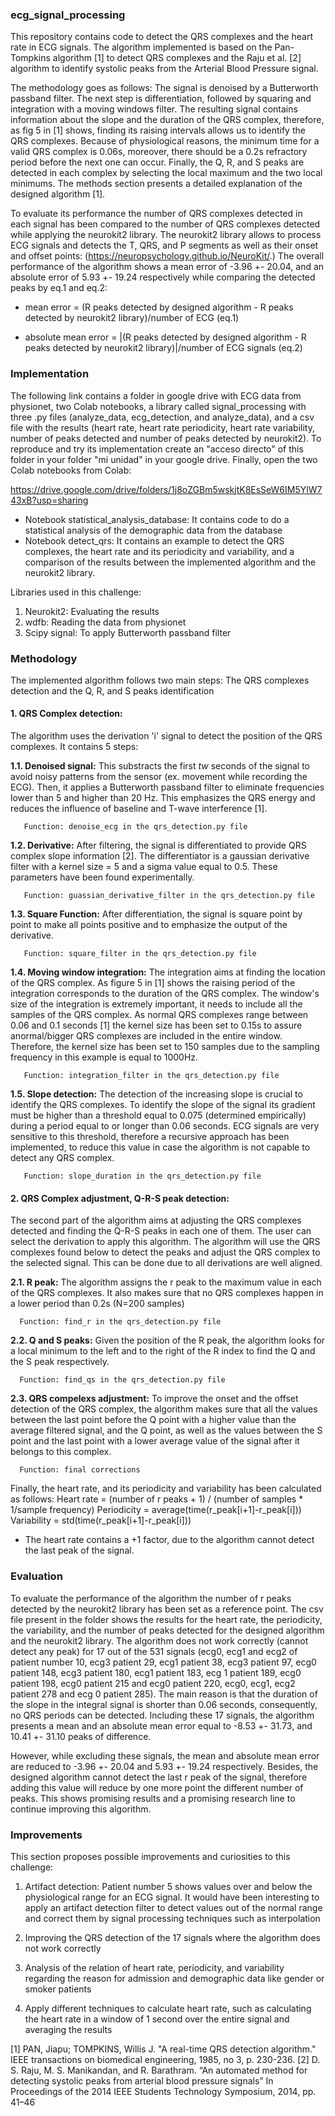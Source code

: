 ### ecg_signal_processing

This repository contains code to detect the QRS complexes and the heart rate in ECG signals. The algorithm implemented is based on the Pan-Tompkins algorithm [1] to detect QRS complexes and the Raju et al. [2] algorithm to identify systolic peaks from the Arterial Blood Pressure signal. 

The methodology goes as follows: The signal is denoised by a Butterworth passband filter. The next step is differentiation, followed by squaring and integration with a moving windows filter. The resulting signal contains information about the slope and the duration of the QRS complex, therefore, as fig 5 in [1] shows, finding its raising intervals allows us to identify the QRS complexes. Because of physiological reasons, the minimum time for a valid QRS complex is 0.06s, moreover, there should be a 0.2s refractory period before the next one can occur. Finally, the Q, R, and S peaks are detected in each complex by selecting the local maximum and the two local minimums. The methods section presents a detailed explanation of the designed algorithm [1]. 

To evaluate its performance the number of QRS complexes detected in each signal has been compared to the number of QRS complexes detected while applying the neurokit2 library. The neurokit2 library allows to process ECG signals and detects the T, QRS, and P segments as well as their onset and offset points: (https://neuropsychology.github.io/NeuroKit/.) The overall performance of the algorithm shows a mean error of -3.96 +- 20.04, and an absolute error of 5.93 +- 19.24 respectively while comparing the detected peaks by eq.1 and eq.2: 

* mean error = (R peaks detected by designed algorithm - R peaks detected by neurokit2 library)/number of ECG (eq.1)

* absolute mean error = |(R peaks detected by designed algorithm - R peaks detected by neurokit2 library)|/number of ECG signals (eq.2)

### Implementation
The following link contains a folder in google drive with ECG data from physionet, two Colab notebooks, a library called signal_processing with three .py files (analyze_data, ecg_detection, and analyze_data), and a csv file with the results (heart rate, heart rate periodicity, heart rate variability, number of peaks detected and number of peaks detected by neurokit2). To reproduce and try its implementation create an "acceso directo" of this folder in your folder "mi unidad" in your google drive. Finally, open the two Colab notebooks from Colab:

https://drive.google.com/drive/folders/1j8oZGBm5wskjtK8EsSeW6IM5YlW743xB?usp=sharing

* Notebook statistical_analysis_database: It contains code to do a statistical analysis of the demographic data from the database
* Notebook detect_qrs: It contains an example to detect the QRS complexes, the heart rate and its periodicity and variability, and a comparison of the results between the implemented algorithm and the neurokit2 library. 

Libraries used in this challenge:
1. Neurokit2: Evaluating the results
2. wdfb: Reading the data from physionet
3. Scipy signal: To apply Butterworth passband filter

### Methodology
The implemented algorithm follows two main steps: The QRS complexes detection and the Q, R, and S peaks identification

#### **1. QRS Complex detection:** 

The algorithm uses the derivation 'i' signal to detect the position of the QRS complexes. It contains 5 steps:

  **1.1. Denoised signal:** This substracts the first *tw* seconds of the signal to avoid noisy patterns from the sensor (ex. movement while recording the ECG). Then, it applies a Butterworth passband filter to eliminate frequencies lower than 5 and higher than 20 Hz. This emphasizes the QRS energy and reduces the influence of baseline and T-wave interference [1]. 
       
       Function: denoise_ecg in the qrs_detection.py file 
  
  **1.2. Derivative:** After filtering, the signal is differentiated to provide QRS complex slope information [2]. The differentiator is a gaussian derivative filter with a kernel size = 5 and a sigma value equal to 0.5. These parameters have been found experimentally. 
       
       Function: guassian_derivative_filter in the qrs_detection.py file
 
 **1.3.  Square Function:** After differentiation, the signal is square point by point to make all points positive and to emphasize the output of the derivative.
       
       Function: square_filter in the qrs_detection.py file
 
 **1.4.  Moving window integration:** The integration aims at finding the location of the QRS complex. As figure 5 in [1] shows the raising period of the integration corresponds to the duration of the QRS complex. The window's size of the integration is extremely important, it needs to include all the samples of the QRS complex. As normal QRS complexes range between 0.06 and 0.1 seconds [1] the kernel size has been set to 0.15s to assure anormal/bigger QRS complexes are included in the entire window. Therefore, the kernel size has been set to 150 samples due to the sampling frequency in this example is equal to 1000Hz.  
 
       Function: integration_filter in the qrs_detection.py file
       
  **1.5. Slope detection:** The detection of the increasing slope is crucial to identify the QRS complexes. To identify the slope of the signal its gradient must be higher than a threshold equal to 0.075 (determined empirically) during a period equal to or longer than 0.06 seconds. ECG signals are very sensitive to this threshold, therefore a recursive approach has been implemented, to reduce this value in case the algorithm is not capable to detect any QRS complex. 
       
       Function: slope_duration in the qrs_detection.py file
       
#### **2. QRS Complex adjustment, Q-R-S peak detection:** 

The second part of the algorithm aims at adjusting the QRS complexes detected and finding the Q-R-S peaks in each one of them. The user can select the derivation to apply this algorithm. The algorithm will use the QRS complexes found below to detect the peaks and adjust the QRS complex to the selected signal. This can be done due to all derivations are well aligned.

  **2.1. R peak:** The algorithm assigns the r peak to the maximum value in each of the QRS complexes. It also makes sure that no QRS complexes happen in a lower period than 0.2s (N=200 samples)
      
      Function: find_r in the qrs_detection.py file
      
  **2.2. Q and S peaks:** Given the position of the R peak, the algorithm looks for a local minimum to the left and to the right of the R index to find the Q and the S peak respectively. 
      
      Function: find_qs in the qrs_detection.py file
  
  **2.3. QRS compelexs adjustment:** To improve the onset and the offset detection of the QRS complex, the algorithm makes sure that all the values between the last point before the Q point with a higher value than the average filtered signal, and the Q point, as well as the values between the S point and the last point with a lower average value of the signal after it belongs to this complex. 
      
      Function: final corrections
      
      
 Finally, the heart rate, and its periodicity and variability has been calculated as follows: 
     Heart rate = (number of r peaks + 1) / (number of samples * 1/sample frequency)
     Periodicity = average(time(r_peak[i+1]-r_peak[i]))
     Variability = std(time(r_peak[i+1]-r_peak[i]))
     
 * The heart rate contains a +1 factor, due to the algorithm cannot detect the last peak of the signal. 
 

### Evaluation 
To evaluate the performance of the algorithm the number of r peaks detected by the neurokit2 library has been set as a reference point. The csv file present in the folder shows the results for the heart rate, the periodicity, the variability, and the number of peaks detected for the designed algorithm and the neurokit2 library. The algorithm does not work correctly (cannot detect any peak) for 17 out of the 531 signals (ecg0, ecg1 and ecg2 of patient number 10, ecg3 patient 29, ecg1 patient 38, ecg3 patient 97, ecg0 patient 148, ecg3 patient 180, ecg1 patient 183, ecg 1 patient 189, ecg0 patient 198, ecg0 patient 215 and ecg0 patient 220, ecg0, ecg1, ecg2 patient 278 and ecg 0 patient 285). The main reason is that the duration of the slope in the integral signal is shorter than 0.06 seconds, consequently, no QRS periods can be detected. Including these 17 signals, the algorithm presents a mean and an absolute mean error equal to -8.53 +- 31.73, and 10.41 +- 31.10 peaks of difference.

However, while excluding these signals, the mean and absolute mean error are reduced to -3.96 +- 20.04 and 5.93 +- 19.24 respectively. Besides, the designed algorithm cannot detect the last r peak of the signal, therefore adding this value will reduce by one more point the different number of peaks. This shows promising results and a promising research line to continue improving this algorithm.

### Improvements
This section proposes possible improvements and curiosities to this challenge:

1. Artifact detection: Patient number 5 shows values over and below the physiological range for an ECG signal. It would have been interesting to apply an artifact detection filter to detect values out of the normal range and correct them by signal processing techniques such as interpolation

2. Improving the QRS detection of the 17 signals where the algorithm does not work correctly

3. Analysis of the relation of heart rate, periodicity, and variability regarding the reason for admission and demographic data like gender or smoker patients

4. Apply different techniques to calculate heart rate, such as calculating the heart rate in a window of 1 second over the entire signal and averaging the results





[1] PAN, Jiapu; TOMPKINS, Willis J. "A real-time QRS detection algorithm." IEEE transactions on biomedical engineering, 1985, no 3, p. 230-236.
[2] D. S. Raju, M. S. Manikandan, and R. Barathram. “An automated method for detecting systolic peaks from arterial blood pressure signals” In Proceedings of the 2014 IEEE Students Technology Symposium, 2014, pp. 41–46
